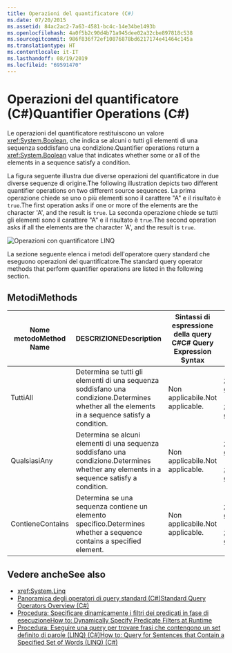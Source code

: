 ```yaml
---
title: Operazioni del quantificatore (C#)
ms.date: 07/20/2015
ms.assetid: 84ac2ac2-7a63-4581-bc4c-14e34be1493b
ms.openlocfilehash: 4a0f5b2c90d4b71a945dee02a32cbe897818c538
ms.sourcegitcommit: 986f836f72ef10876878bd6217174e41464c145a
ms.translationtype: HT
ms.contentlocale: it-IT
ms.lasthandoff: 08/19/2019
ms.locfileid: "69591470"
---
```

# <a name="quantifier-operations-c"></a><span data-ttu-id="a2cf3-102">Operazioni del quantificatore (C#)</span><span class="sxs-lookup"><span data-stu-id="a2cf3-102">Quantifier Operations (C#)</span></span>
<span data-ttu-id="a2cf3-103">Le operazioni del quantificatore restituiscono un valore <xref:System.Boolean>, che indica se alcuni o tutti gli elementi di una sequenza soddisfano una condizione.</span><span class="sxs-lookup"><span data-stu-id="a2cf3-103">Quantifier operations return a <xref:System.Boolean> value that indicates whether some or all of the elements in a sequence satisfy a condition.</span></span>  
  
 <span data-ttu-id="a2cf3-104">La figura seguente illustra due diverse operazioni del quantificatore in due diverse sequenze di origine.</span><span class="sxs-lookup"><span data-stu-id="a2cf3-104">The following illustration depicts two different quantifier operations on two different source sequences.</span></span> <span data-ttu-id="a2cf3-105">La prima operazione chiede se uno o più elementi sono il carattere "A" e il risultato è `true`.</span><span class="sxs-lookup"><span data-stu-id="a2cf3-105">The first operation asks if one or more of the elements are the character 'A', and the result is `true`.</span></span> <span data-ttu-id="a2cf3-106">La seconda operazione chiede se tutti gli elementi sono il carattere "A" e il risultato è `true`.</span><span class="sxs-lookup"><span data-stu-id="a2cf3-106">The second operation asks if all the elements are the character 'A', and the result is `true`.</span></span>  
  
 ![Operazioni con quantificatore LINQ](./media/quantifier-operations/linq-quantifier-operations.png)  
  
 <span data-ttu-id="a2cf3-108">La sezione seguente elenca i metodi dell'operatore query standard che eseguono operazioni del quantificatore.</span><span class="sxs-lookup"><span data-stu-id="a2cf3-108">The standard query operator methods that perform quantifier operations are listed in the following section.</span></span>  
  
## <a name="methods"></a><span data-ttu-id="a2cf3-109">Metodi</span><span class="sxs-lookup"><span data-stu-id="a2cf3-109">Methods</span></span>  
  
|<span data-ttu-id="a2cf3-110">Nome metodo</span><span class="sxs-lookup"><span data-stu-id="a2cf3-110">Method Name</span></span>|<span data-ttu-id="a2cf3-111">DESCRIZIONE</span><span class="sxs-lookup"><span data-stu-id="a2cf3-111">Description</span></span>|<span data-ttu-id="a2cf3-112">Sintassi di espressione della query C#</span><span class="sxs-lookup"><span data-stu-id="a2cf3-112">C# Query Expression Syntax</span></span>|<span data-ttu-id="a2cf3-113">Altre informazioni</span><span class="sxs-lookup"><span data-stu-id="a2cf3-113">More Information</span></span>|  
|-----------------|-----------------|---------------------------------|----------------------|  
|<span data-ttu-id="a2cf3-114">Tutti</span><span class="sxs-lookup"><span data-stu-id="a2cf3-114">All</span></span>|<span data-ttu-id="a2cf3-115">Determina se tutti gli elementi di una sequenza soddisfano una condizione.</span><span class="sxs-lookup"><span data-stu-id="a2cf3-115">Determines whether all the elements in a sequence satisfy a condition.</span></span>|<span data-ttu-id="a2cf3-116">Non applicabile.</span><span class="sxs-lookup"><span data-stu-id="a2cf3-116">Not applicable.</span></span>|<xref:System.Linq.Enumerable.All%2A?displayProperty=nameWithType><br /><br /> <xref:System.Linq.Queryable.All%2A?displayProperty=nameWithType>|  
|<span data-ttu-id="a2cf3-117">Qualsiasi</span><span class="sxs-lookup"><span data-stu-id="a2cf3-117">Any</span></span>|<span data-ttu-id="a2cf3-118">Determina se alcuni elementi di una sequenza soddisfano una condizione.</span><span class="sxs-lookup"><span data-stu-id="a2cf3-118">Determines whether any elements in a sequence satisfy a condition.</span></span>|<span data-ttu-id="a2cf3-119">Non applicabile.</span><span class="sxs-lookup"><span data-stu-id="a2cf3-119">Not applicable.</span></span>|<xref:System.Linq.Enumerable.Any%2A?displayProperty=nameWithType><br /><br /> <xref:System.Linq.Queryable.Any%2A?displayProperty=nameWithType>|  
|<span data-ttu-id="a2cf3-120">Contiene</span><span class="sxs-lookup"><span data-stu-id="a2cf3-120">Contains</span></span>|<span data-ttu-id="a2cf3-121">Determina se una sequenza contiene un elemento specifico.</span><span class="sxs-lookup"><span data-stu-id="a2cf3-121">Determines whether a sequence contains a specified element.</span></span>|<span data-ttu-id="a2cf3-122">Non applicabile.</span><span class="sxs-lookup"><span data-stu-id="a2cf3-122">Not applicable.</span></span>|<xref:System.Linq.Enumerable.Contains%2A?displayProperty=nameWithType><br /><br /> <xref:System.Linq.Queryable.Contains%2A?displayProperty=nameWithType>|  
  
## <a name="see-also"></a><span data-ttu-id="a2cf3-123">Vedere anche</span><span class="sxs-lookup"><span data-stu-id="a2cf3-123">See also</span></span>

- <xref:System.Linq>
- [<span data-ttu-id="a2cf3-124">Panoramica degli operatori di query standard (C#)</span><span class="sxs-lookup"><span data-stu-id="a2cf3-124">Standard Query Operators Overview (C#)</span></span>](./standard-query-operators-overview.md)
- [<span data-ttu-id="a2cf3-125">Procedura: Specificare dinamicamente i filtri dei predicati in fase di esecuzione</span><span class="sxs-lookup"><span data-stu-id="a2cf3-125">How to: Dynamically Specify Predicate Filters at Runtime</span></span>](../../linq-query-expressions/how-to-dynamically-specify-predicate-filters-at-runtime.md)
- [<span data-ttu-id="a2cf3-126">Procedura: Eseguire una query per trovare frasi che contengono un set definito di parole (LINQ) (C#)</span><span class="sxs-lookup"><span data-stu-id="a2cf3-126">How to: Query for Sentences that Contain a Specified Set of Words (LINQ) (C#)</span></span>](./how-to-query-for-sentences-that-contain-a-specified-set-of-words-linq.md)
